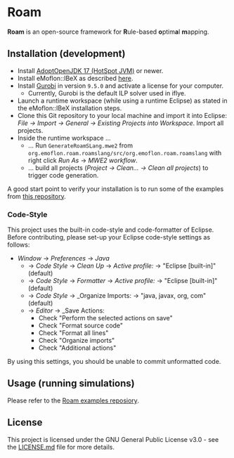 # Roam

**Roam** is an open-source framework for **R**ule-based **o**ptim**a**l **m**apping.


## Installation (development)

* Install [AdoptOpenJDK 17 (HotSpot JVM)](https://adoptopenjdk.net/releases.html?variant=openjdk17&jvmVariant=hotspot) or newer.
* Install eMoflon::IBeX as described [here](https://github.com/eMoflon/emoflon-ibex#how-to-develop).
* Install [Gurobi](https://www.gurobi.com/) in version `9.5.0` and activate a license for your computer.
    * Currently, Gurobi is the default ILP solver used in iflye.
* Launch a runtime workspace (while using a runtime Eclipse) as stated in the eMoflon::IBeX installation steps.
* Clone this Git repository to your local machine and import it into Eclipse: *File -> Import -> General -> Existing Projects into Workspace*. Import all projects.
* Inside the runtime workspace ...
    * ... Run `GenerateRoamSLang.mwe2` from `org.emoflon.roam.roamslang/src/org.emoflon.roam.roamslang` with right click _Run As_ -> _MWE2 workflow_.
    * ... build all projects (*Project -> Clean... -> Clean all projects*) to trigger code generation.

A good start point to verify your installation is to run some of the examples from [this repository](https://github.com/Echtzeitsysteme/roam-examples).

### Code-Style

This project uses the built-in code-style and code-formatter of Eclipse.
Before contributing, please set-up your Eclipse code-style settings as follows:

* _Window_ -> _Preferences_ -> _Java_ 
    * -> _Code Style_ -> _Clean Up_ -> _Active profile:_ -> "Eclipse [built-in]" (default)
    * -> _Code Style_ -> _Formatter_ -> _Active profile:_ -> "Eclipse [built-in]" (default)
    * -> _Code Style_ -> _Organize Imports: -> "java, javax, org, com" (default)
    * -> _Editor_ -> _Save Actions:
        * Check "Perform the selected actions on save"
        * Check "Format source code"
        * Check "Format all lines"
        * Check "Organize imports"
        * Check "Additional actions"

By using this settings, you should be unable to commit unformatted code.


## Usage (running simulations)

Please refer to the [Roam examples reposiory](https://github.com/Echtzeitsysteme/roam-examples).


## License

This project is licensed under the GNU General Public License v3.0 - see the [LICENSE.md](LICENSE.md) file for more details.
